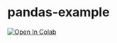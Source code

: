 # pandas-example

[![Open In Colab](https://colab.research.google.com/assets/colab-badge.svg)](https://github.com/brandonserna/pandas-example/blob/master/Demographics%20of%20Sea%20Otters%20in%20the%20Santa%20Barbara%20Channel%20Data%20Analysis.ipynb)
